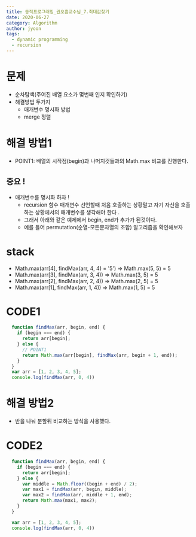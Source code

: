 ```yaml
---
title: 동적프로그래밍_권오흠교수님_7.최대값찾기
date: 2020-06-27
category: Algorithm
author: jyoon
tags:
  - dynamic programming
  - recursion
---
```


# 문제
  * 순차탐색(주어진 배열 요소가 몇번째 인지 확인하기)
  * 해결방법 두가지 
    - 매개변수 명시화 방법
    - merge 정렬

# 해결 방법1
  * POINT1: 배열의 시작점(begin)과 나머지것들과의 Math.max 비교를 진행한다.

  ## 중요 ! 
  * 매개변수를 명시화 하자 !
    * recursion 함수 매개변수 선언할때 처음 호출하는 상황말고 자기 자신을 호출하는 상황에서의 매개변수를 생각해야 한다 .
    * 그래서 아래와 같은 예제에서 begin, end가 추가가 된것이다. 
    * 예를 들어 permutation(순열-모든문자열의 조합) 알고리즘을 확인해보자


# stack
  * Math.max(arr[4], findMax(arr, 4, 4) = '5') => Math.max(5, 5) = 5
  * Math.max(arr[3], findMax(arr, 3, 4))       => Math.max(3, 5) = 5
  * Math.max(arr[2], findMax(arr, 2, 4))       => Math.max(2, 5) = 5
  * Math.max(arr[1], findMax(arr, 1, 4))       => Math.max(1, 5) = 5


# CODE1
  ``` js
    function findMax(arr, begin, end) {
      if (begin === end) {
        return arr[begin];
      } else {
        // POINT1 
        return Math.max(arr[begin], findMax(arr, begin + 1, end));
      }
    }
    var arr = [1, 2, 3, 4, 5];
    console.log(findMax(arr, 0, 4))
  ```


# 해결 방법2
* 반을 나눠 분할뒤 비교하는 방식을 사용했다.

# CODE2
  ``` js
    function findMax(arr, begin, end) {
      if (begin === end) {
        return arr[begin];
      } else {
        var middle = Math.floor((begin + end) / 2);
        var max1 = findMax(arr, begin, middle);
        var max2 = findMax(arr, middle + 1, end);
        return Math.max(max1, max2);
      }
    }

    var arr = [1, 2, 3, 4, 5];
    console.log(findMax(arr, 0, 4))
  ```